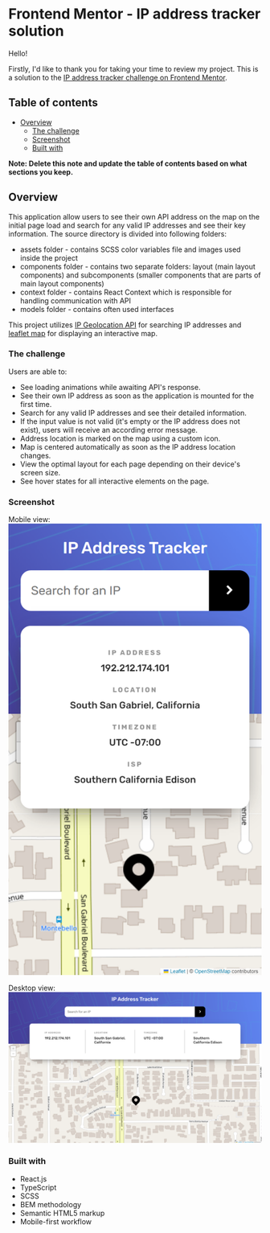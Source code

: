 # Frontend Mentor - IP address tracker solution

Hello!

Firstly, I'd like to thank you for taking your time to review my project. This is a solution to the [IP address tracker challenge on Frontend Mentor](https://www.frontendmentor.io/challenges/ip-address-tracker-I8-0yYAH0).

## Table of contents

- [Overview](#overview)
  - [The challenge](#the-challenge)
  - [Screenshot](#screenshot)
  - [Built with](#built-with)

**Note: Delete this note and update the table of contents based on what sections you keep.**

## Overview

This application allow users to see their own API address on the map on the initial page load and search for any valid IP addresses and see their key information. The source directory is divided into following folders:
- assets folder - contains SCSS color variables file and images used inside the project
- components folder - contains two separate folders: layout (main layout components) and subcomponents (smaller components that are parts of main layout components)
- context folder - contains React Context which is responsible for handling communication with API
- models folder - contains often used interfaces

This project utilizes [IP Geolocation API](https://geo.ipify.org/) for searching IP addresses and [leaflet map](https://leafletjs.com/) for displaying an interactive map.

### The challenge

Users are able to:

- See loading animations while awaiting API's response.
- See their own IP address as soon as the application is mounted for the first time.
- Search for any valid IP addresses and see their detailed information.
- If the input value is not valid (it's empty or the IP address does not exist), users will receive an according error message.
- Address location is marked on the map using a custom icon.
- Map is centered automatically as soon as the IP address location changes.
- View the optimal layout for each page depending on their device's screen size.
- See hover states for all interactive elements on the page.


### Screenshot

Mobile view:
![](./public/screenshots/screenshot_mobile.png)


Desktop view:
![](./public/screenshots/screenshot_desktop.png)

### Built with

- React.js
- TypeScript
- SCSS
- BEM methodology
- Semantic HTML5 markup
- Mobile-first workflow

